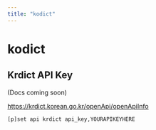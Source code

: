 ```yaml
---
title: "kodict"
---
```


# kodict

<component-coghero cog="kodict" desc="Korean dictionary bot. Searches National Institute of Korean Language's Korean-English Learners' Dictionary (한국어기초사전) using their Open API."></component-coghero>


## Krdict API Key

(Docs coming soon)

https://krdict.korean.go.kr/openApi/openApiInfo

`[p]set api krdict api_key,YOURAPIKEYHERE`
